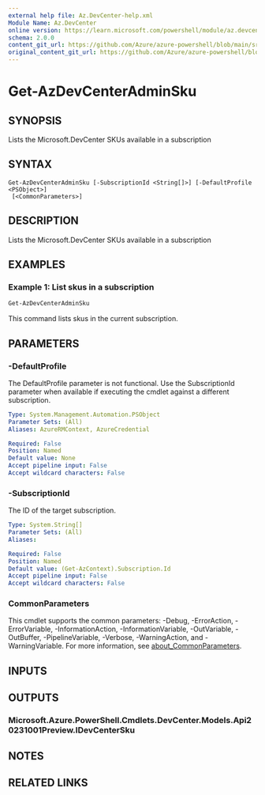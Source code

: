 ```yaml
---
external help file: Az.DevCenter-help.xml
Module Name: Az.DevCenter
online version: https://learn.microsoft.com/powershell/module/az.devcenter/get-azdevcenteradminsku
schema: 2.0.0
content_git_url: https://github.com/Azure/azure-powershell/blob/main/src/DevCenter/DevCenter/help/Get-AzDevCenterAdminSku.md
original_content_git_url: https://github.com/Azure/azure-powershell/blob/main/src/DevCenter/DevCenter/help/Get-AzDevCenterAdminSku.md
---
```


# Get-AzDevCenterAdminSku

## SYNOPSIS
Lists the Microsoft.DevCenter SKUs available in a subscription

## SYNTAX

```
Get-AzDevCenterAdminSku [-SubscriptionId <String[]>] [-DefaultProfile <PSObject>]
 [<CommonParameters>]
```

## DESCRIPTION
Lists the Microsoft.DevCenter SKUs available in a subscription

## EXAMPLES

### Example 1: List skus in a subscription
```powershell
Get-AzDevCenterAdminSku
```

This command lists skus in the current subscription.

## PARAMETERS

### -DefaultProfile
The DefaultProfile parameter is not functional.
Use the SubscriptionId parameter when available if executing the cmdlet against a different subscription.

```yaml
Type: System.Management.Automation.PSObject
Parameter Sets: (All)
Aliases: AzureRMContext, AzureCredential

Required: False
Position: Named
Default value: None
Accept pipeline input: False
Accept wildcard characters: False
```

### -SubscriptionId
The ID of the target subscription.

```yaml
Type: System.String[]
Parameter Sets: (All)
Aliases:

Required: False
Position: Named
Default value: (Get-AzContext).Subscription.Id
Accept pipeline input: False
Accept wildcard characters: False
```

### CommonParameters
This cmdlet supports the common parameters: -Debug, -ErrorAction, -ErrorVariable, -InformationAction, -InformationVariable, -OutVariable, -OutBuffer, -PipelineVariable, -Verbose, -WarningAction, and -WarningVariable. For more information, see [about_CommonParameters](http://go.microsoft.com/fwlink/?LinkID=113216).

## INPUTS

## OUTPUTS

### Microsoft.Azure.PowerShell.Cmdlets.DevCenter.Models.Api20231001Preview.IDevCenterSku

## NOTES

## RELATED LINKS
